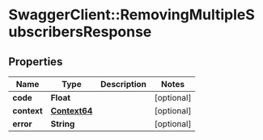 # SwaggerClient::RemovingMultipleSubscribersResponse

## Properties
Name | Type | Description | Notes
------------ | ------------- | ------------- | -------------
**code** | **Float** |  | [optional] 
**context** | [**Context64**](Context64.md) |  | [optional] 
**error** | **String** |  | [optional] 



